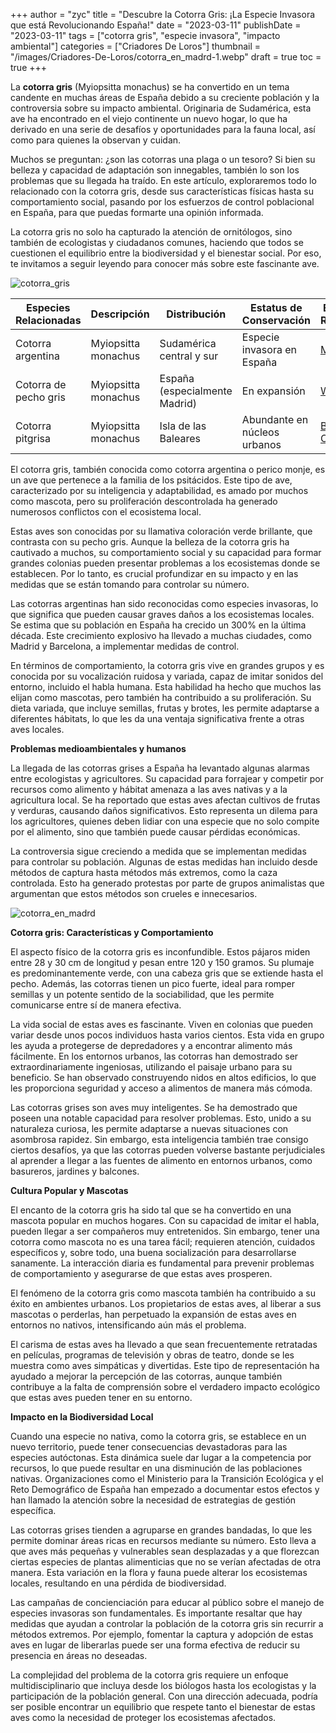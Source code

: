 +++
author = "zyc"
title = "Descubre la Cotorra Gris: ¡La Especie Invasora que está Revolucionando España!"
date = "2023-03-11"
publishDate = "2023-03-11"
tags = ["cotorra gris", "especie invasora", "impacto ambiental"]
categories = ["Criadores De Loros"]
thumbnail = "/images/Criadores-De-Loros/cotorra_en_madrd-1.webp"
draft = true
toc = true
+++


La **cotorra gris** (Myiopsitta monachus) se ha convertido en un tema candente en muchas áreas de España debido a su creciente población y la controversia sobre su impacto ambiental. Originaria de Sudamérica, esta ave ha encontrado en el viejo continente un nuevo hogar, lo que ha derivado en una serie de desafíos y oportunidades para la fauna local, así como para quienes la observan y cuidan.

Muchos se preguntan: ¿son las cotorras una plaga o un tesoro? Si bien su belleza y capacidad de adaptación son innegables, también lo son los problemas que su llegada ha traído. En este artículo, exploraremos todo lo relacionado con la cotorra gris, desde sus características físicas hasta su comportamiento social, pasando por los esfuerzos de control poblacional en España, para que puedas formarte una opinión informada.

La cotorra gris no solo ha capturado la atención de ornitólogos, sino también de ecologistas y ciudadanos comunes, haciendo que todos se cuestionen el equilibrio entre la biodiversidad y el bienestar social. Por eso, te invitamos a seguir leyendo para conocer más sobre este fascinante ave.

![cotorra_gris](/images/Criadores-De-Loros/cotorra_gris-1.webp)

| **Especies Relacionadas** | **Descripción** | **Distribución** | **Estatus de Conservación** | **Enlace de Referencia** |
|--------------------------|-----------------|------------------|----------------------------|---------------------------|
| Cotorra argentina        | Myiopsitta monachus | Sudamérica central y sur | Especie invasora en España | [MITECO](https://www.miteco.gob.es/content/dam/miteco/es/biodiversidad/temas/conservacion-de-especies/myiopsittamonachusboddaert1789_tcm30-436567.pdf) |
| Cotorra de pecho gris    | Myiopsitta monachus | España (especialmente Madrid) | En expansión | [Wikipedia](https://es.m.wikipedia.org/wiki/Myiopsitta_monachus) |
| Cotorra pitgrisa        | Myiopsitta monachus | Isla de las Baleares | Abundante en núcleos urbanos | [Birding Catalunya](https://www.birdingcatalunya.com/2021/06/cotorreta-de-pit-gris-myiopsitta.html) |

El cotorra gris, también conocida como cotorra argentina o perico monje, es un ave que pertenece a la familia de los psitácidos. Este tipo de ave, caracterizado por su inteligencia y adaptabilidad, es amado por muchos como mascota, pero su proliferación descontrolada ha generado numerosos conflictos con el ecosistema local.

Estas aves son conocidas por su llamativa coloración verde brillante, que contrasta con su pecho gris. Aunque la belleza de la cotorra gris ha cautivado a muchos, su comportamiento social y su capacidad para formar grandes colonias pueden presentar problemas a los ecosistemas donde se establecen. Por lo tanto, es crucial profundizar en su impacto y en las medidas que se están tomando para controlar su número.

Las cotorras argentinas han sido reconocidas como especies invasoras, lo que significa que pueden causar graves daños a los ecosistemas locales. Se estima que su población en España ha crecido un 300% en la última década. Este crecimiento explosivo ha llevado a muchas ciudades, como Madrid y Barcelona, a implementar medidas de control.

En términos de comportamiento, la cotorra gris vive en grandes grupos y es conocida por su vocalización ruidosa y variada, capaz de imitar sonidos del entorno, incluido el habla humana. Esta habilidad ha hecho que muchos las elijan como mascotas, pero también ha contribuido a su proliferación. Su dieta variada, que incluye semillas, frutas y brotes, les permite adaptarse a diferentes hábitats, lo que les da una ventaja significativa frente a otras aves locales.

**Problemas medioambientales y humanos**

La llegada de las cotorras grises a España ha levantado algunas alarmas entre ecologistas y agricultores. Su capacidad para forrajear y competir por recursos como alimento y hábitat amenaza a las aves nativas y a la agricultura local. Se ha reportado que estas aves afectan cultivos de frutas y verduras, causando daños significativos. Esto representa un dilema para los agricultores, quienes deben lidiar con una especie que no solo compite por el alimento, sino que también puede causar pérdidas económicas.

La controversia sigue creciendo a medida que se implementan medidas para controlar su población. Algunas de estas medidas han incluido desde métodos de captura hasta métodos más extremos, como la caza controlada. Esto ha generado protestas por parte de grupos animalistas que argumentan que estos métodos son crueles e innecesarios.

![cotorra_en_madrd](/images/Criadores-De-Loros/cotorra_en_madrd-1.webp)

**Cotorra gris: Características y Comportamiento**

El aspecto físico de la cotorra gris es inconfundible. Estos pájaros miden entre 28 y 30 cm de longitud y pesan entre 120 y 150 gramos. Su plumaje es predominantemente verde, con una cabeza gris que se extiende hasta el pecho. Además, las cotorras tienen un pico fuerte, ideal para romper semillas y un potente sentido de la sociabilidad, que les permite comunicarse entre sí de manera efectiva.

La vida social de estas aves es fascinante. Viven en colonias que pueden variar desde unos pocos individuos hasta varios cientos. Esta vida en grupo les ayuda a protegerse de depredadores y a encontrar alimento más fácilmente. En los entornos urbanos, las cotorras han demostrado ser extraordinariamente ingeniosas, utilizando el paisaje urbano para su beneficio. Se han observado construyendo nidos en altos edificios, lo que les proporciona seguridad y acceso a alimentos de manera más cómoda.

Las cotorras grises son aves muy inteligentes. Se ha demostrado que poseen una notable capacidad para resolver problemas. Esto, unido a su naturaleza curiosa, les permite adaptarse a nuevas situaciones con asombrosa rapidez. Sin embargo, esta inteligencia también trae consigo ciertos desafíos, ya que las cotorras pueden volverse bastante perjudiciales al aprender a llegar a las fuentes de alimento en entornos urbanos, como basureros, jardines y balcones.

**Cultura Popular y Mascotas**

El encanto de la cotorra gris ha sido tal que se ha convertido en una mascota popular en muchos hogares. Con su capacidad de imitar el habla, pueden llegar a ser compañeros muy entretenidos. Sin embargo, tener una cotorra como mascota no es una tarea fácil; requieren atención, cuidados específicos y, sobre todo, una buena socialización para desarrollarse sanamente. La interacción diaria es fundamental para prevenir problemas de comportamiento y asegurarse de que estas aves prosperen.

El fenómeno de la cotorra gris como mascota también ha contribuido a su éxito en ambientes urbanos. Los propietarios de estas aves, al liberar a sus mascotas o perderlas, han perpetuado la expansión de estas aves en entornos no nativos, intensificando aún más el problema.

El carisma de estas aves ha llevado a que sean frecuentemente retratadas en películas, programas de televisión y obras de teatro, donde se les muestra como aves simpáticas y divertidas. Este tipo de representación ha ayudado a mejorar la percepción de las cotorras, aunque también contribuye a la falta de comprensión sobre el verdadero impacto ecológico que estas aves pueden tener en su entorno.

**Impacto en la Biodiversidad Local**

Cuando una especie no nativa, como la cotorra gris, se establece en un nuevo territorio, puede tener consecuencias devastadoras para las especies autóctonas. Esta dinámica suele dar lugar a la competencia por recursos, lo que puede resultar en una disminución de las poblaciones nativas. Organizaciones como el Ministerio para la Transición Ecológica y el Reto Demográfico de España han empezado a documentar estos efectos y han llamado la atención sobre la necesidad de estrategias de gestión específica.

Las cotorras grises tienden a agruparse en grandes bandadas, lo que les permite dominar áreas ricas en recursos mediante su número. Esto lleva a que aves más pequeñas y vulnerables sean desplazadas y a que florezcan ciertas especies de plantas alimenticias que no se verían afectadas de otra manera. Esta variación en la flora y fauna puede alterar los ecosistemas locales, resultando en una pérdida de biodiversidad.

Las campañas de concienciación para educar al público sobre el manejo de especies invasoras son fundamentales. Es importante resaltar que hay medidas que ayudan a controlar la población de la cotorra gris sin recurrir a métodos extremos. Por ejemplo, fomentar la captura y adopción de estas aves en lugar de liberarlas puede ser una forma efectiva de reducir su presencia en áreas no deseadas.

La complejidad del problema de la cotorra gris requiere un enfoque multidisciplinario que incluya desde los biólogos hasta los ecologistas y la participación de la población general. Con una dirección adecuada, podría ser posible encontrar un equilibrio que respete tanto el bienestar de estas aves como la necesidad de proteger los ecosistemas afectados.
